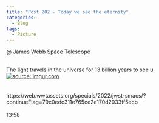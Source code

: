 ```yaml
---
title: "Post 202 - Today we see the eternity"
categories:
  - Blog
tags:
  - Picture
---
```


@ James Webb Space Telescope 
 
<br/>
The light travels in the universe for 13 billion years to see u
<br/>
<a href="https://imgur.com/5Dk67k4"><img src="https://i.imgur.com/5Dk67k4.jpg" title="source: imgur.com" /></a>

<br/>
<br/>
<br/>
https://web.wwtassets.org/specials/2022/jwst-smacs/?continueFlag=79c0edc311e765ce2e170d2033ff5ecb
<br/>
<br/>
13:58

<script src="https://utteranc.es/client.js"
        repo="serendipityinlife/serendipityinlife.github.io"
        issue-term="pathname"
        theme="github-light"
        crossorigin="anonymous"
        async>
</script>
